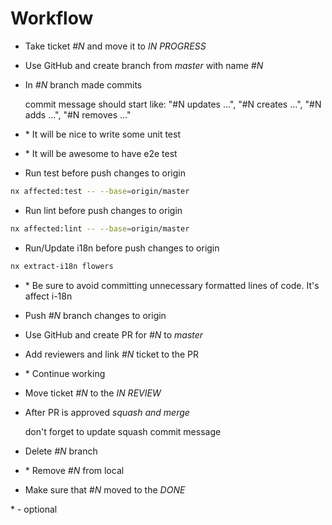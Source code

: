 # Workflow

- Take ticket *#N* and move it to *IN PROGRESS*
- Use GitHub and create branch from *master* with name *#N*
- In *#N* branch made commits

  commit message should start like: "#N updates ...", "#N creates ...", "#N adds ...", "#N removes ..."

- \* It will be nice to write some unit test
- \* It will be awesome to have e2e test
- Run test before push changes to origin

```sh
nx affected:test -- --base=origin/master
```

- Run lint before push changes to origin

```sh
nx affected:lint -- --base=origin/master
```

- Run/Update i18n before push changes to origin

```sh
nx extract-i18n flowers
```

- \* Be sure to avoid committing unnecessary formatted lines of code. It's affect i-18n

- Push *#N* branch changes to origin
- Use GitHub and create PR for *#N* to *master*
- Add reviewers and link *#N* ticket to the PR
- \* Continue working
- Move ticket *#N* to the *IN REVIEW*
- After PR is approved *squash and merge*

  don't forget to update squash commit message

- Delete *#N* branch
- \* Remove *#N* from local
- Make sure that *#N* moved to the *DONE*

\* - optional
